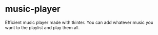 # music-player
Efficient music player made with tkinter. You can add whatever music you want to the playlist and play them all.
